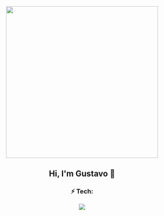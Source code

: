 <div align="center">
  <div id="header">
    <img src="https://media.giphy.com/media/Qo2dupDib32rkTY4hX/giphy.gif" width="400"/>
  </div>
  
  ## Hi, I'm Gustavo :love_you_gesture:

  ### 	:zap: Tech:
  
<img src="https://skillicons.dev/icons?i=git,html,css,js,py&theme=light&perline=5"/>
  
